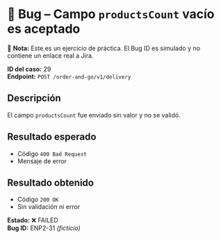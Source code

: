 # 🐞 Bug – Campo `productsCount` vacío es aceptado

📌 **Nota:** Este es un ejercicio de práctica. El Bug ID es simulado y no contiene un enlace real a Jira.

**ID del caso:** 29  
**Endpoint:** `POST /order-and-go/v1/delivery`

## Descripción  
El campo `productsCount` fue enviado sin valor y no se validó.

## Resultado esperado
- Código `400 Bad Request`  
- Mensaje de error

## Resultado obtenido
- Código `200 OK`  
- Sin validación ni error

**Estado:** ❌ FAILED  
**Bug ID:** ENP2-31 *(ficticio)*
